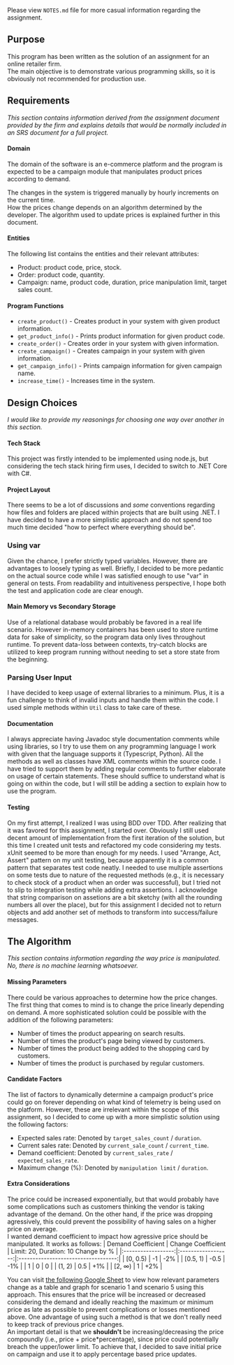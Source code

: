 Please view `NOTES.md` file for more casual information regarding the assignment.
## Purpose ##
This program has been written as the solution of an assignment for an online retailer firm.  
The main objective is to demonstrate various programming skills, so it is obviously not recommended for production use.

## Requirements ##
*This section contains information derived from the assignment document provided by the firm and explains details that would be normally included in an SRS document for a full project.*
#### **Domain** ####
The domain of the software is an e-commerce platform and the program is expected to be a campaign module that manipulates product prices according to demand.

The changes in the system is triggered manually by hourly increments on the current time.  
How the prices change depends on an algorithm determined by the developer. The algorithm used to update prices is explained further in this document.
#### **Entities** ####
The following list contains the entities and their relevant attributes:
- Product: product code, price, stock.
- Order: product code, quantity.
- Campaign: name, product code, duration, price manipulation limit, target sales count.

#### **Program Functions** ####
- `create_product()` - Creates product in your system with given product information.
- `get_product_info()` - Prints product information for given product code.
- `create_order()` - Creates order in your system with given information.
- `create_campaign()` - Creates campaign in your system with given information.
- `get_campaign_info()` - Prints campaign information for given campaign name.
- `increase_time()` - Increases time in the system.
## Design Choices ##
*I would like to provide my reasonings for choosing one way over another in this section.*
#### **Tech Stack** ####
This project was firstly intended to be implemented using node.js, but considering the tech stack hiring firm uses, I decided to switch to .NET Core with C#.

#### **Project Layout** ####
There seems to be a lot of discussions and *some* conventions regarding how files and folders are placed within projects that are built using .NET. I have decided to have a more simplistic approach and do not spend too much time decided "how to perfect where everything should be".

### **Using var** ####
Given the chance, I prefer strictly typed variables. However, there are advantages to loosely typing as well. Briefly, I decided to be more pedantic on the actual source code while I was satisfied enough to use "var" in general on tests. From readability and intuitiveness perspective, I hope both the test and application code are clear enough.

#### **Main Memory vs Secondary Storage** ####
Use of a relational database would probably be favored in a real life scenario. However in-memory containers has been used to store runtime data for sake of simplicity, so the program data only lives throughout runtime. To prevent data-loss between contexts, try-catch blocks are utilized to keep program running without needing to set a store state from the beginning.

### **Parsing User Input** ###
I have decided to keep usage of external libraries to a minimum. Plus, it is a fun challenge to think of invalid inputs and handle them within the code. I used simple methods within `Util` class to take care of these.

#### **Documentation** ####
I always appreciate having Javadoc style documentation comments while using libraries, so I try to use them on any programming language I work with given that the language supports it (Typescript, Python). All the methods as well as classes have XML comments within the source code. I have tried to support them by adding regular comments to further elaborate on usage of certain statements. These should suffice to understand what is going on within the code, but I will still be adding a section to explain how to use the program.

#### **Testing** ####
On my first attempt, I realized I was using BDD over TDD. After realizing that it was favored for this assignment, I started over. Obviously I still used decent amount of implementation from the first iteration of the solution, but this time I created unit tests and refactored my code considering my tests. xUnit seemed to be more than enough for my needs. I used "Arrange, Act, Assert" pattern on my unit testing, because apparently it is a common pattern that separates test code neatly. I needed to use multiple assertions on some tests due to nature of the requested methods (e.g., it is necessary to check stock of a product when an order was successful), but I tried not to slip to integration testing while adding extra assertions. I acknowledge that string comparison on assetions are a bit sketchy (with all the rounding numbers all over the place), but for this assignment I decided not to return objects and add another set of methods to transform into success/failure messages.

## The Algorithm ##
*This section contains information regarding the way price is manipulated. No, there is no machine learning whatsoever.*
#### **Missing Parameters** ####
There could be various approaches to determine how the price changes. The first thing that comes to mind is to change the price linearly depending on demand. A more sophisticated solution could be possible with the addition of the following parameters:
- Number of times the product appearing on search results.
- Number of times the product's page being viewed by customers.
- Number of times the product being added to the shopping card by customers.
- Number of times the product is purchased by regular customers.  
#### **Candidate Factors** ####
The list of factors to dynamically determine a campaign product's price could go on forever depending on what kind of telemetry is being used on the platform. However, these are irrelevant within the scope of this assignment, so I decided to come up with a more simplistic solution using the following factors:
- Expected sales rate: Denoted by `target_sales_count` / `duration`.
- Current sales rate: Denoted by `current_sale_count` / `current_time`.
- Demand coefficient: Denoted by `current_sales_rate` / `expected_sales_rate`.
- Maximum change (%): Denoted by `manipulation limit` / `duration`.
#### **Extra Considerations** ####
The price could be increased exponentially, but that would probably have some complications such as customers thinking the vendor is taking advantage of the demand. On the other hand, if the price was dropping agressively, this could prevent the possibility of having sales on a higher price on average.  
I wanted demand coefficient to impact how agressive price should be manipulated. It works as follows:
| Demand Coefficient | Change Coefficient | Limit: 20, Duration: 10 Change by % |
|:------------------:|:------------------:|:-----------------------------------:|
|       [0, 0.5)     |         -1         |                 -2%                 |
|       [0.5, 1)     |        -0.5        |                 -1%                 |
|          1         |          0         |                  0                  |
|       (1, 2)       |         0.5        |                 +1%                 |
|       [2, ∞)       |          1         |                 +2%                 |

You can visit [the following Google Sheet](https://docs.google.com/spreadsheets/d/1pRwqkjXN6CzEHF8PI20mhAxdsrnBTRuip2qZcxtt2eY/edit?usp=sharing) to view how relevant parameters change as a table and graph for scenario 1 and scenario 5 using this approach.
This ensures that the price will be increased or decreased considering the demand and ideally reaching the maximum or minimum price as late as possible to prevent complications or losses mentioned above. One advantage of using such a method is that we don't really need to keep track of previous price changes.  
An important detail is that we **shouldn't** be increasing/decreasing the price compoundly (i.e., price + price*percentage), since price could potentially breach the upper/lower limit. To achieve that, I decided to save initial price on campaign and use it to apply percentage based price updates.
